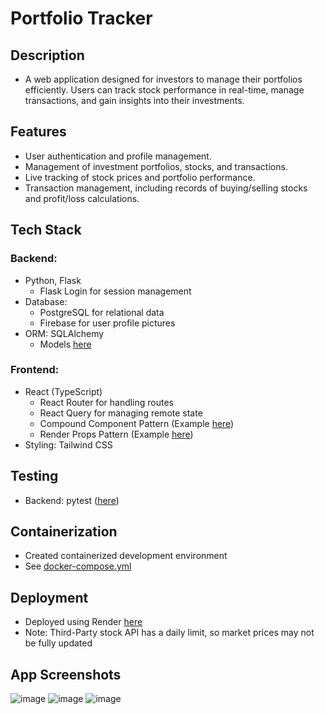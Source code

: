 # Portfolio Tracker

## Description

- A web application designed for investors to manage their portfolios efficiently. Users can track stock performance in real-time, manage transactions, and gain insights into their investments.

## Features

- User authentication and profile management.
- Management of investment portfolios, stocks, and transactions.
- Live tracking of stock prices and portfolio performance.
- Transaction management, including records of buying/selling stocks and profit/loss calculations.

## Tech Stack

### Backend:

- Python, Flask
  - Flask Login for session management
- Database:
  - PostgreSQL for relational data
  - Firebase for user profile pictures
- ORM: SQLAlchemy
  - Models [here](backend/flasktracker/models.py)

### Frontend:

- React (TypeScript)
  - React Router for handling routes
  - React Query for managing remote state
  - Compound Component Pattern (Example [here](frontend/src/components/Modal.tsx))
  - Render Props Pattern (Example [here](frontend/src/components/Table.tsx))
- Styling: Tailwind CSS

## Testing

- Backend: pytest ([here](backend/tests/))

## Containerization

- Created containerized development environment
- See [docker-compose.yml](docker-compose.yml)

## Deployment

- Deployed using Render [here](https://portfolio-tracker-klvl.onrender.com)
- Note: Third-Party stock API has a daily limit, so market prices may not be fully updated

## App Screenshots
![image](https://github.com/user-attachments/assets/ae9b14d0-fdd2-40e0-af44-a1692ad31a81)
![image](https://github.com/user-attachments/assets/880b1638-2468-40da-a148-73bc402dc771)
![image](https://github.com/user-attachments/assets/a9100695-db90-4dc9-a9f8-9574d3b2ffa2)


